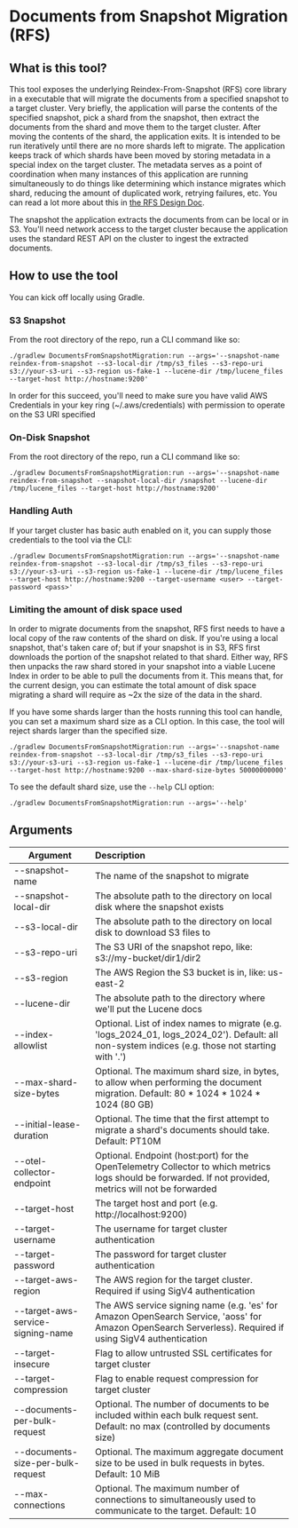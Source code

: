 # Documents from Snapshot Migration (RFS)

## What is this tool?

This tool exposes the underlying Reindex-From-Snapshot (RFS) core library in a executable that will migrate the documents from a specified snapshot to a target cluster.  Very briefly, the application will parse the contents of the specified snapshot, pick a shard from the snapshot, then extract the documents from the shard and move them to the target cluster.  After moving the contents of the shard, the application exits.  It is intended to be run iteratively until there are no more shards left to migrate.  The application keeps track of which shards have been moved by storing metadata in a special index on the target cluster.  The metadata serves as a point of coordination when many instances of this application are running simultaneously to do things like determining which instance migrates which shard, reducing the amount of duplicated work, retrying failures, etc.  You can read a lot more about this in [the RFS Design Doc](../RFS/docs/DESIGN.md).

The snapshot the application extracts the documents from can be local or in S3.  You'll need network access to the target cluster because the application uses the standard REST API on the cluster to ingest the extracted documents.

## How to use the tool

You can kick off locally using Gradle.

### S3 Snapshot

From the root directory of the repo, run a CLI command like so:

```shell
./gradlew DocumentsFromSnapshotMigration:run --args='--snapshot-name reindex-from-snapshot --s3-local-dir /tmp/s3_files --s3-repo-uri s3://your-s3-uri --s3-region us-fake-1 --lucene-dir /tmp/lucene_files --target-host http://hostname:9200'
```

In order for this succeed, you'll need to make sure you have valid AWS Credentials in your key ring (~/.aws/credentials) with permission to operate on the S3 URI specified

### On-Disk Snapshot

From the root directory of the repo, run a CLI command like so:

```shell
./gradlew DocumentsFromSnapshotMigration:run --args='--snapshot-name reindex-from-snapshot --snapshot-local-dir /snapshot --lucene-dir /tmp/lucene_files --target-host http://hostname:9200'
```

### Handling Auth

If your target cluster has basic auth enabled on it, you can supply those credentials to the tool via the CLI:

```shell
./gradlew DocumentsFromSnapshotMigration:run --args='--snapshot-name reindex-from-snapshot --s3-local-dir /tmp/s3_files --s3-repo-uri s3://your-s3-uri --s3-region us-fake-1 --lucene-dir /tmp/lucene_files --target-host http://hostname:9200 --target-username <user> --target-password <pass>'
```

### Limiting the amount of disk space used

In order to migrate documents from the snapshot, RFS first needs to have a local copy of the raw contents of the shard on disk.  If you're using a local snapshot, that's taken care of; but if your snapshot is in S3, RFS first downloads the portion of the snapshot related to that shard.  Either way, RFS then unpacks the raw shard stored in your snapshot into a viable Lucene Index in order to be able to pull the documents from it.  This means that, for the current design, you can estimate the total amount of disk space migrating a shard will require as ~2x the size of the data in the shard.

If you have some shards larger than the hosts running this tool can handle, you can set a maximum shard size as a CLI option.  In this case, the tool will reject shards larger than the specified size.  

```shell
./gradlew DocumentsFromSnapshotMigration:run --args='--snapshot-name reindex-from-snapshot --s3-local-dir /tmp/s3_files --s3-repo-uri s3://your-s3-uri --s3-region us-fake-1 --lucene-dir /tmp/lucene_files --target-host http://hostname:9200 --max-shard-size-bytes 50000000000'
```

To see the default shard size, use the `--help` CLI option:

```shell
./gradlew DocumentsFromSnapshotMigration:run --args='--help'
```

## Arguments
| Argument                          | Description                                                                                                                                              |
|-----------------------------------|:---------------------------------------------------------------------------------------------------------------------------------------------------------|
| --snapshot-name                   | The name of the snapshot to migrate                                                                                                                      |
| --snapshot-local-dir              | The absolute path to the directory on local disk where the snapshot exists                                                                               |
| --s3-local-dir                    | The absolute path to the directory on local disk to download S3 files to                                                                                 |
| --s3-repo-uri                     | The S3 URI of the snapshot repo, like: s3://my-bucket/dir1/dir2                                                                                          |
| --s3-region                       | The AWS Region the S3 bucket is in, like: us-east-2                                                                                                      |
| --lucene-dir                      | The absolute path to the directory where we'll put the Lucene docs                                                                                       |
| --index-allowlist                 | Optional. List of index names to migrate (e.g. 'logs_2024_01, logs_2024_02'). Default: all non-system indices (e.g. those not starting with '.')         |
| --max-shard-size-bytes            | Optional. The maximum shard size, in bytes, to allow when performing the document migration. Default: 80 * 1024 * 1024 * 1024 (80 GB)                    |
| --initial-lease-duration          | Optional. The time that the first attempt to migrate a shard's documents should take. Default: PT10M                                                     |
| --otel-collector-endpoint         | Optional. Endpoint (host:port) for the OpenTelemetry Collector to which metrics logs should be forwarded. If not provided, metrics will not be forwarded |
| --target-host                     | The target host and port (e.g. http://localhost:9200)                                                                                                    |
| --target-username                 | The username for target cluster authentication                                                                                                           |
| --target-password                 | The password for target cluster authentication                                                                                                           |
| --target-aws-region               | The AWS region for the target cluster. Required if using SigV4 authentication                                                                            |
| --target-aws-service-signing-name | The AWS service signing name (e.g. 'es' for Amazon OpenSearch Service, 'aoss' for Amazon OpenSearch Serverless). Required if using SigV4 authentication  |
| --target-insecure                 | Flag to allow untrusted SSL certificates for target cluster                                                                                              |
| --target-compression              | Flag to enable request compression for target cluster                                                                                                    |
| --documents-per-bulk-request      | Optional. The number of documents to be included within each bulk request sent. Default: no max (controlled by documents size)                           |
| --documents-size-per-bulk-request | Optional. The maximum aggregate document size to be used in bulk requests in bytes. Default: 10 MiB                                                      |
| --max-connections                 | Optional. The maximum number of connections to simultaneously used to communicate to the target. Default: 10                                             |
